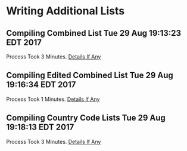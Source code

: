 # Writing Additional Lists

## Compiling Combined List Tue 29 Aug 19:13:23 EDT 2017
Process Took 3 Minutes.
[Details If Any](https://github.com/deathbybandaid/piholeparser/blob/master/RecentRunLogs/listgenscripts/60-Compiling-Combined-List.md)

## Compiling Edited Combined List Tue 29 Aug 19:16:34 EDT 2017
Process Took 1 Minutes.
[Details If Any](https://github.com/deathbybandaid/piholeparser/blob/master/RecentRunLogs/listgenscripts/70-Compiling-Edited-Combined-List.md)

## Compiling Country Code Lists Tue 29 Aug 19:18:13 EDT 2017
Process Took 3 Minutes.
[Details If Any](https://github.com/deathbybandaid/piholeparser/blob/master/RecentRunLogs/listgenscripts/75-Compiling-Country-Code-Lists.md)

